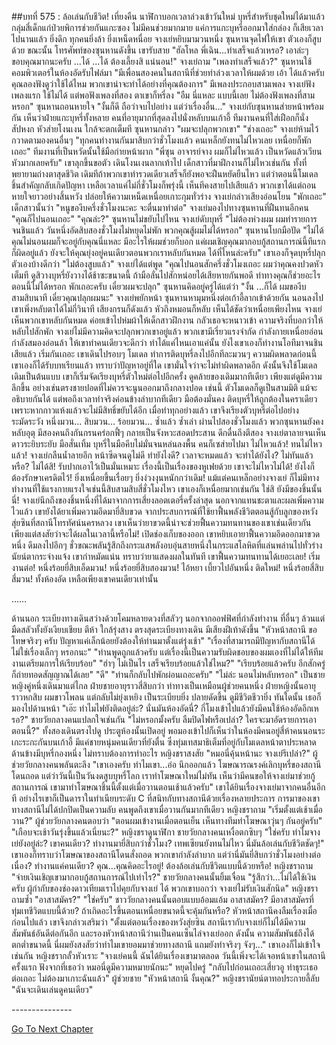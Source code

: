 ##บทที่ 575 : ล้อเล่นกับชีวิต!
เที่ยงคืน
นาฬิกาบอกเวลาล่วงเข้าวันใหม่
บุหรี่สำหรับชุดใหม่ได้มาแล้ว กลุ่มสี่เด็กแก่ป่วยพิการช่วยกันแกะซอง ไม่มีคนช่วยมากมาย แค่การแกะบุหรี่ออกมาใส่กล่อง ก็เสียเวลาไปนานแล้ว ยิ่งดึก ทุกคนยิ่งล้า ยิ่งเหน็ดหนื่อย
จางเย่หยิบมามวนหนึ่ง
ซุนหานจุดไฟให้เขา ตัวเองก็สูบด้วย
ขณะนั้น โทรศัพท์ของซุนหานดังขึ้น เขารับสาย "ฮัลโหล พี่เฉิน...ทำเสร็จแล้วเหรอ? เอาล่ะๆ ขอบคุณมากนะครับ ...ได้ ...ได้ ต้องเลี้ยงสิ แน่นอน!"
จางเย่ถาม "เพลงทำเสร็จแล้ว?"
ซุนหานใช้คอมพิวเตอร์ในห้องอัดรับไฟล์มา "มีเพื่อนสองคนในสถานีที่ช่วยทำล่วงเวลาให้ผมด้วย เอ้า ได้แล้วครับ คุณลองฟังดูว่าใช้ได้ไหม พวกเขาน่าจะทำได้อย่างที่คุณต้องการ"
มีเพลงประกอบสามเพลง
จางเย่ฟังเพลงแรก ใช้ไม่ได้ แต่พอฟังเพลงที่สอง ตาเขาก็หรี่ลง "อืม นี่แหละ แบบนี้เลย ไม่ต้องฟังเพลงที่สามหรอก"
ซุนหานถอนหายใจ "งั้นก็ดี ถือว่าจบไปอย่าง แต่ว่าเรื่องอื่น..."
จางเย่กับซุนหานส่ายหน้าพร้อมกัน เห็นว่าฝ่ายแกะบุหรี่ทั้งหลาย คนที่อายุมากที่สุดลงไปนั่งหลับบนเก้าอี้ ทีมงานคนที่ใส่เฝือกก็นั่งสัปหงก หัวส่ายโงนเงน ใกล้จะตกเต็มที
ซุนหานกล่าว "ผมจะปลุกพวกเขา"
"ช่างเถอะ" จางเย่ห้ามไว้ กวาดตามองคนอื่นๆ "ทุกคนทำงานกันมาสิบกว่าชั่วโมงแล้ว คนเหล็กยังทนไม่ไหวเลย เหนื่อยก็พักเถอะ"
ทีมงานที่เป็นหวัดนั้นใช้มือก่ายหน้าผาก "พี่ซุน อาจารย์จาง ผมก็ไม่ไหวแล้ว เป็นหวัดแล้วเวียนหัวมากเลยครับ" เขาลุกขึ้นขอตัว เดินโงนเงนลากเท้าไป
เด็กสาวที่มาฝึกงานก็ไม่ไหวเช่นกัน ทั้งที่พยายามถ่างตาสุดชีวิต
เดิมทีถ้าพวกเขาทำรวดเดียวเสร็จก็ยังพอจะฝืนหยัดยืนไหว แต่ว่าตอนนี้โมเดลชิ้นสำคัญกลับเกิดปัญหา เหลือเวลาแค่ไม่กี่ชั่วโมงก็พรุ่งนี้ เห็นทีคงสายไปเสียแล้ว พวกเขาได้แต่ถอนหายใจยาวอย่างสิ้นหวัง ปล่อยให้ความเหน็ดเหนื่อยเกาะกุมทั่วร่าง
จางเย่กล่าวเสียงอ่อนโยน "พักเถอะ"
เด็กสาวนั้นว่า "หนูของีบครึ่งชั่วโมงนะคะ จะตื่นมาทำต่อ"
จางเย่มองไปทางซุนหานที่ฝืนทนอีกคน "คุณก็ไปนอนเถอะ"
"คุณล่ะ?" ซุนหานไม่ขยับไปไหน
จางเย่ดับบุหรี่ "ไม่ต้องห่วงผม ผมทำรายการจนชินแล้ว วันหนึ่งอัดสิบสองชั่วโมงไม่หยุดไม่พัก พวกคุณสู้ผมไม่ได้หรอก"
ซุนหานโบกมือปัด "ไม่ได้ คุณไม่นอนผมก็จะอยู่กับคุณนี่แหละ มีอะไรให้ผมช่วยก็บอก แค่ผมเชิญคุณมากอบกู้สถานการณ์นี้ทีแรกก็ผิดอยู่แล้ว ยังจะให้คุณยุ่งอยู่คนเดียวตอนพวกเราหลับกันหมด ได้ที่ไหนล่ะครับ" เขาเองก็จุดบุหรี่ปลุกตัวเองบ้างดีกว่า
"ไม่ต้องสูบแล้ว" จางเย่ได้แต่พูด "คุณไปนอนสักครึ่งชั่วโมงเถอะ ผมว่าคุณคงปวดหัวเต็มที ดูสิวางบุหรี่ยังวางได้ช้าซะขนาดนี้ ถ้ามือลั่นไปสักหน่อยได้เสียหายกันพอดี ท่าทางคุณก็ช่วยอะไรตอนนี้ไม่ได้หรอก พักเถอะครับ เดี๋ยวผมจะปลุก"
ซุนหานคิดอยู่ครู่ได้แต่ว่า "งั้น ...ก็ได้ ผมของีบสามสิบนาที เดี๋ยวคุณปลุกผมนะ"
จางเย่พยักหน้า
ซุนหานหามุมหนึ่งต่อเก้าอี้ลากเข้าด้วยกัน นอนลงไป เขาเพิ่งหลับตาได้ไม่กี่วินาที เสียงกรนก็ดังแล้ว หัวถึงหมอนก็หลับ เห็นได้ชัดว่าเหนื่อยเพียงไหน
จางเย่เห็นพวกเขาหลับกันหมด ค่อยเข้าไปห่มผ้าให้เด็กสาวฝึกงาน กลัวเธอจะหนาวเข้า ความจริงที่บอกว่าให้หลับไปสักพัก จางเย่ไม่มีความคิดจะปลุกพวกเขาอยู่แล้ว พวกเขามีเรี่ยวแรงจำกัด กำลังกายเหนื่อยอ่อนกำลังสมองอ่อนล้า ให้เขาทำคนเดียวจะดีกว่า ทำได้แค่ไหนเอาแค่นั้น ยังไงเขาเองก็ทำงานโอทีมาจนชินเสียแล้ว
เริ่มกันเถอะ
เขาเดินไปรอบๆ โมเดล ทำการติดบุหรี่ลงไปอีกทีละมวนๆ ความผิดพลาดก่อนนี้ เขาเองก็ได้รับบทเรียนแล้ว ทราบว่าปัญหาอยู่ที่ใด เขามั่นใจว่าจะไม่ทำผิดพลาดอีก ดังนั้นจึงใช้โมเดลเดิมเป็นต้นแบบ เขาก็เริ่มจัดเรียงบุหรี่ตัวใหม่ต่อไปอีกครั้ง ดูคล้ายของเดิมมากทีเดียว เพียงแต่ดูมีความลึกขึ้น อย่างเช่นตรงชายปอดที่ไม่ควรจะนูนออกมาถึงกลางปอด เช่นนี้ ตัวโมเดลก็ดูเป็นสามมิติ แม้จะอธิบายกันได้ แต่พอถึงเวลาทำจริงค่อนข้างลำบากทีเดียว มือต้องมั่นคง ติดบุหรี่ให้ถูกต้องในคราเดียว เพราะหากกาวแห้งแล้วจะไม่มีสิทธิ์ขยับได้อีก เมื่อทำทุกอย่างแล้ว เขาจึงเรียงตัวบุหรี่ต่อไปอย่างระมัดระวัง
หนึ่งมวน…
สิบมวน…
ร้อยมวน…
ซ้ำแล้ว ซ้ำเล่า
ผ่านไปสองชั่วโมงแล้ว
พวกซุนหานยังคงหลับอุตุ มีสองคนถึงกันกรนคร่อกฟี้ๆ กลายเป็นจังหวะสอดประสาน
ดึกดื่นถึงตีสอง จางเย่ตาลายจนเห็นดาวระยิบระยับ มือสั่นเทิ้ม บุหรี่ในมือคีบไม่มั่นจนหล่นลงพื้น คนก็เซส่ายไปมา
ไม่ไหวแล้ว!
ทนไม่ไหวแล้ว!
จางเย่กลืนน้ำลายอึก หน้าซีดจนดูไม่ดี ทำยังไงดี? เวลาจะหมดแล้ว จะทำได้ยังไง? ไม่ทันแล้วหรือ? ไม่ได้สิ! รับปากเอาไว้เป็นมั่นเหมาะ เรื่องนี้เป็นเรื่องของหูเฟยด้วย เขาจะไม่ไหวไม่ได้! ยังไงก็ต้องรักษาเครดิตไว้!
ยิ่งเหนื่อยขึ้นเรื่อยๆ ยิ่งง่วงงุนหนักกว่าเดิม!
แม้แต่คนเหล็กอย่างจางเย่ ก็ไม่มีทางทำงานที่ใช้แรงกายแรงใจเช่นนี้สิบสามสิบสี่ชั่วโมงไหว เขาเองก็เหนื่อยมากเช่นกัน
ใช่สิ ยังมีของชิ้นนั้นนี่!
จางเย่นึกถึงของชิ้นหนึ่งที่ได้มาจากการเสี่ยงลอตเตอรี่ครั้งล่าสุด นอกจากแทนชะตาและผลเพิ่มความไวแล้ว เขายังได้ยาเพิ่มความอึดมายี่สิบขวด จากประสบการณ์ที่ใช้ยาฟื้นพลังชีวิตตอนสู้กับลูกของหวังสุ่ยซินที่สถานีโทรทัศน์นครหลวง เขาเห็นว่ายาขวดนี้น่าจะช่วยฟื้นความทนทานของเขาเช่นเดียวกัน เพียงแต่สงสัยว่าจะได้ผลในเวลานี้หรือไม่!
เปิดช่องเก็บของออก เขาหยิบเอายาฟื้นความอึดออกมาขวดหนึ่ง ดึมลงไปอึกๆ
ชั่วขณะพลันรู้สึกถึงกระแสพลังอบอุ่นสายหนึ่งในกระแสโลหิตที่แล่นพล่านไปทั่วร่าง นัยน์ตากระจ่างแจ้ง เขากำหมัดแน่น ทราบว่ายาแสดงผลในทันที เขาฟื้นความทนทานได้เยอะเลย!
เริ่มงานต่อ!
หนึ่งร้อยยี่สิบเอ็ดมวน!
หนึ่งร้อยยี่สิบสองมวน!
ไอ้หยา เบี้ยวไปอันหนึ่ง ติดใหม่!
หนึ่งร้อยสี่สิบสี่มวน!
ทั้งห้องอัด เหลือเพียงเขาคนเดียวเท่านั้น


……


ด้านนอก
ระเบียงทางเดินสว่างด้วยโคมหลายดวงที่สลัวๆ นอกจากออฟฟิศที่กำลังทำงาน ที่อื่นๆ ล้วนแต่มืดสลัวทั้งยังเงียบเชียบ
ตีห้า
ใกล้รุ่งสาง
ตรงสุดระเบียงทางเดิน มีเสียงฝีเท้าดังขึ้น
"หัวหน้าสถานี ขอโทษจริงๆ ครับ ปัญหาแค่เล็กน้อยยังต้องให้ท่านมาตั้งแต่รุ่งเช้า"
"เรื่องที่สามารถมีปัญหากับสถานีได้ ไม่ใช่เรื่องเล็กๆ หรอกนะ"
"ท่านพูดถูกแล้วครับ แต่เรื่องนี้เป็นความรับผิดชอบของผมเองที่ไม่ได้ให้ทีมงานเตรียมการให้เรียบร้อย"
"ฮ่าๆ ไม่เป็นไร เสร็จเรียบร้อยแล้วใช่ไหม?"
"เรียบร้อยแล้วครับ อีกสักครู่ก็ถ่ายทอดสัญญาณได้เลย"
"ดี"
"ท่านก็กลับไปพักผ่อนเถอะครับ"
"ไม่ล่ะ นอนไม่หลับหรอก"
เป็นชายหญิงคู่หนึ่งเดินมาแต่ไกล
ฝ่ายชายอายุราวสี่สิบกว่า ท่าทางเป็นเหมือนผู้ช่วยคนหนึ่ง
ฝ่ายหญิงนั้นอายุราวหกสิบ ผมขาวโพลน แต่กลับไม่ยุ่งเหยิง เป็นระเบียบยิ่ง ปลายดัดขึ้น ดูมีชีวิตชีวายิ่ง ทันใดนั้น เธอก็มองไปด้านหน้า "เอ๊ะ ทำไมไฟยังติดอยู่ล่ะ? นั่นมันห้องอัดนี่? กี่โมงเข้าไปแล้วยังมีคนใช้ห้องอัดอีกเหรอ?"
ชายวัยกลางคนแปลกใจเช่นกัน "ไม่หรอกมั้งครับ ลืมปิดไฟหรือเปล่า? ใครจะมาอัดรายการเอาตอนนี้?"
ทั้งสองเดินตรงไปดู ประตูห้องนั้นเปิดอยู่ พอมองเข้าไปก็เห็นว่าในห้องมีคนอยู่สี่ห้าคนนอนระเกะระกะกันบนเก้าอี้ มีแค่ชายหนุ่มคนเดียวที่ยังตื่น ซึ่งทุ่มเทสมาธิเต็มที่อยู่กับโมเดลหน้าตาประหลาด ด้านข้างมีบุหรี่กองหนึ่ง ไม่ทราบต้องการทำอะไร
หญิงชราสงสัย "หมอนี่คุ้นหน้านะ จางเย่รึเปล่า?"
ผู้ช่วยวัยกลางคนพลันตะลึง "เขาเองครับ ทำไมเขา...อ่อ นึกออกแล้ว โฆษณารณรงค์เลิกบุหรี่ของสถานีโดนถอด แต่ว่าวันนี้เป็นวันงดสูบบุหรี่โลก เราทำโฆษณาใหม่ไม่ทัน เห็นว่ามีคนขอให้จางเย่มาช่วยกู้สถานการณ์ เขามาทำโฆษณาชิ้นนี้ตั้งแต่เมื่อวานตอนเช้าแล้วครับ" เขาได้ยินเรื่องจางเย่มาจากคนอื่นอีกที อย่างไรเขาก็เป็นดาราในทำเนียบระดับ C ที่สนิทกับทางสถานีด้วยเรื่องหลายประการ การมาของเขา ทางสถานีไม่ได้ปกปิดเป็นความลับ คนพูดถึงเขาเมื่อวานกันมากทีเดียว
หญิงชราถาม "เริ่มตั้งแต่เช้าเมื่อวาน?"
ผู้ช่วยวัยกลางคนตอบว่า "ตอนผมเข้างานเมื่อตอนเย็น เห็นทางทีมทำโฆษณาวุ่นๆ กันอยู่ครับ"
"เกือบจะเช้าวันรุ่งขึ้นแล้วเนี่ยนะ?" หญิงชราดูนาฬิกา
ชายวัยกลางคนเหงื่อตกซิบๆ "ใช่ครับ ทำไมจางเย่ยังอยู่ล่ะ? เขาคนเดียว? ทำงานมายี่สิบกว่าชั่วโมง? เทพเซียนยังทนไม่ไหว นี่มันล้อเล่นกับชีวิตชัดๆ!" เขาเองก็ทราบว่าโฆษณาของสถานีโดนสั่งถอด พวกเขากำลังลำบาก แต่ว่านี่มันยี่สิบกว่าชั่วโมงอย่างต่อเนื่อง? ทำงานแค่คนเดียว? คุณ...คุณคิดอะไรอยู่! ต้องล้อเล่นกับชีวิตแบบนี้ด้วยหรือ!
หญิงชราถาม "จ่ายเงินเชิญเขามากอบกู้สถานการณ์ไปเท่าไร?"
ชายวัยกลางคนนั้นยิ้มเจื่อน "รู้สึกว่า...ไม่ได้ใช้เงินครับ ผู้กำกับของช่องดาวเทียมเราไปคุยกับจางเย่ ได้ พวกเขาบอกว่า จางเย่ไม่รับเงินสักนิด"
หญิงชราถามซ้ำ "อาสาสมัคร?"
"ใช่ครับ" ชาววัยกลางคนนั้นตอบแบบอ้อมแอ้ม อาสาสมัคร? มีอาสาสมัครที่ทุ่มเทชีวิตแบบนี้ด้วย? ถ้าเกิดอะไรขึ้นตอนเหนื่อยขนาดนี้จะคุ้มกันหรือ? หัวหน้าสถานีคงลืมเรื่องเมื่อก่อนไปแล้ว เขาจึงกล่าวเสริมว่า "ตั้งแต่ตอนเรื่องของหวังสุ่ยซิน สถานีเรากับจางเย่ก็ไม่ได้มีความสัมพันธ์อันดีต่อกันอีก และรองหัวหน้าสถานีว่านเป็นคนเซ็นไล่จางเย่ออก ดังนั้น ความสัมพันธ์ถึงได้ตกต่ำขนาดนี้ นี่ผมยังสงสัยว่าทำไมเขายอมมาช่วยทางสถานี แถมยังทำจริงๆ จังๆ..." เขาเองก็ไม่เข้าใจเช่นกัน
หญิงชรากลั้วหัวเราะ "จางเย่คนนี้ ฉันได้ยินเรื่องเขามาตลอด วันนี้เพิ่งจะได้เจอหน้าเขาในสถานีครั้งแรก ฟังจากที่เธอว่า หมอนี่ดูมีความหมายนักนะ" หยุดไปครู่ "กลับไปก่อนเถอะเสี่ยวอู ทำธุระเธอต่อเถอะ ไม่ต้องมาเกาะฉันแล้ว"
ผู้ช่วยชาย "หัวหน้าสถานี งั้นคุณ?"
หญิงชรานัยน์ตาทอประกายลี้ลับ "ฉันจะเดินเล่นดูคนเดียว"






*-*-*-*-*-*-*-*-*-*-*-*-*-*-*-*




[Go To Next Chapter]( ./76.md)
